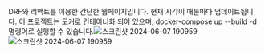 DRF와 리액트를 이용한 간단한 웹페이지입니다. 현재 시각이 매분마다 업데이트됩니다. 이 프로젝트는 도커로 컨테이너화 되어 있으며, docker-compose up --build -d 명령어로 실행할 수 있습니다.![스크린샷 2024-06-07 190959](https://github.com/hangilzzang/harmonic_pattern_finder/assets/104988924/0d3904e4-bfb8-405f-a0ff-a23fc2fec873)
![스크린샷 2024-06-07 190959](https://github.com/hangilzzang/harmonic_pattern_finder/assets/104988924/0fe57843-3dd7-497f-b1e8-63810a96e7a0)
